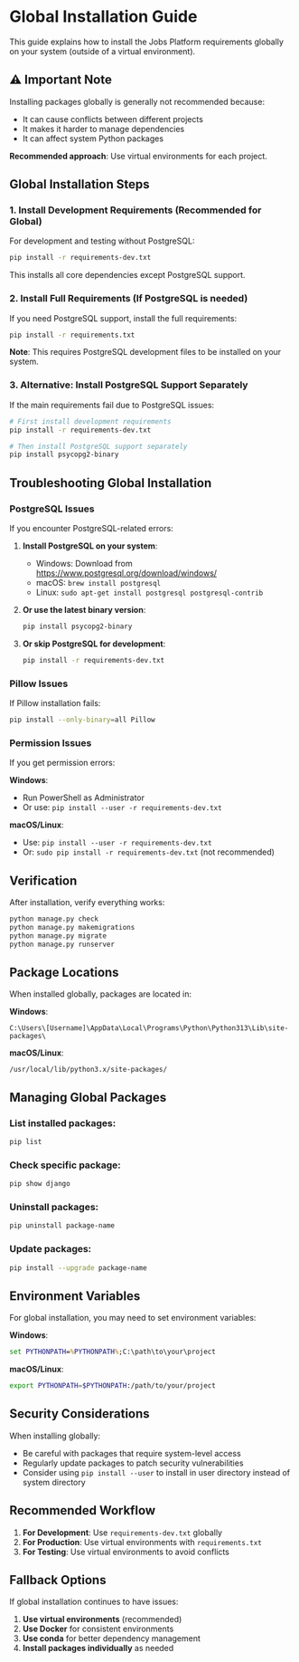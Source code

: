 # Global Installation Guide

This guide explains how to install the Jobs Platform requirements globally on your system (outside of a virtual environment).

## ⚠️ Important Note

Installing packages globally is generally not recommended because:
- It can cause conflicts between different projects
- It makes it harder to manage dependencies
- It can affect system Python packages

**Recommended approach**: Use virtual environments for each project.

## Global Installation Steps

### 1. Install Development Requirements (Recommended for Global)

For development and testing without PostgreSQL:

```bash
pip install -r requirements-dev.txt
```

This installs all core dependencies except PostgreSQL support.

### 2. Install Full Requirements (If PostgreSQL is needed)

If you need PostgreSQL support, install the full requirements:

```bash
pip install -r requirements.txt
```

**Note**: This requires PostgreSQL development files to be installed on your system.

### 3. Alternative: Install PostgreSQL Support Separately

If the main requirements fail due to PostgreSQL issues:

```bash
# First install development requirements
pip install -r requirements-dev.txt

# Then install PostgreSQL support separately
pip install psycopg2-binary
```

## Troubleshooting Global Installation

### PostgreSQL Issues

If you encounter PostgreSQL-related errors:

1. **Install PostgreSQL on your system**:
   - Windows: Download from https://www.postgresql.org/download/windows/
   - macOS: `brew install postgresql`
   - Linux: `sudo apt-get install postgresql postgresql-contrib`

2. **Or use the latest binary version**:
   ```bash
   pip install psycopg2-binary
   ```

3. **Or skip PostgreSQL for development**:
   ```bash
   pip install -r requirements-dev.txt
   ```

### Pillow Issues

If Pillow installation fails:

```bash
pip install --only-binary=all Pillow
```

### Permission Issues

If you get permission errors:

**Windows**:
- Run PowerShell as Administrator
- Or use: `pip install --user -r requirements-dev.txt`

**macOS/Linux**:
- Use: `pip install --user -r requirements-dev.txt`
- Or: `sudo pip install -r requirements-dev.txt` (not recommended)

## Verification

After installation, verify everything works:

```bash
python manage.py check
python manage.py makemigrations
python manage.py migrate
python manage.py runserver
```

## Package Locations

When installed globally, packages are located in:

**Windows**:
```
C:\Users\[Username]\AppData\Local\Programs\Python\Python313\Lib\site-packages\
```

**macOS/Linux**:
```
/usr/local/lib/python3.x/site-packages/
```

## Managing Global Packages

### List installed packages:
```bash
pip list
```

### Check specific package:
```bash
pip show django
```

### Uninstall packages:
```bash
pip uninstall package-name
```

### Update packages:
```bash
pip install --upgrade package-name
```

## Environment Variables

For global installation, you may need to set environment variables:

**Windows**:
```cmd
set PYTHONPATH=%PYTHONPATH%;C:\path\to\your\project
```

**macOS/Linux**:
```bash
export PYTHONPATH=$PYTHONPATH:/path/to/your/project
```

## Security Considerations

When installing globally:
- Be careful with packages that require system-level access
- Regularly update packages to patch security vulnerabilities
- Consider using `pip install --user` to install in user directory instead of system directory

## Recommended Workflow

1. **For Development**: Use `requirements-dev.txt` globally
2. **For Production**: Use virtual environments with `requirements.txt`
3. **For Testing**: Use virtual environments to avoid conflicts

## Fallback Options

If global installation continues to have issues:

1. **Use virtual environments** (recommended)
2. **Use Docker** for consistent environments
3. **Use conda** for better dependency management
4. **Install packages individually** as needed 